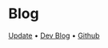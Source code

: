 # Blog

[Update](/blog/introduction) • [Dev Blog](https://do4ng.vercel.app) • [Github](https://github.com/do4ng/)
